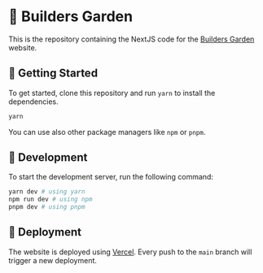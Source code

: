 # 🌳 Builders Garden  

This is the repository containing the NextJS code for the [Builders Garden](https://builders.garden) website.

## 🌱 Getting Started

To get started, clone this repository and run `yarn` to install the dependencies.

```bash
yarn
```

You can use also other package managers like `npm` or `pnpm`.

## 🌿 Development

To start the development server, run the following command:

```bash
yarn dev # using yarn
npm run dev # using npm
pnpm dev # using pnpm
```

## 🌴 Deployment

The website is deployed using [Vercel](https://vercel.com). Every push to the `main` branch will trigger a new deployment.
